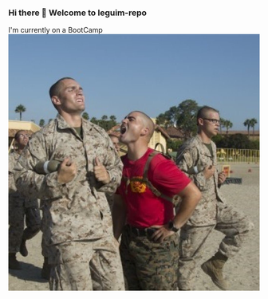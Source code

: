 ### Hi there 👋 Welcome to leguim-repo

I'm currently on a BootCamp
![Hello 👋🏻](https://github.com/leguim-repo/leguim-repo/blob/master/img/bootcamp2.jpg)

<!--
**leguim-repo/leguim-repo** is a ✨ _special_ ✨ repository because its `README.md` (this file) appears on your GitHub profile.

Here are some ideas to get you started:

- 🔭 I’m currently working on ...
- 🌱 I’m currently learning ...
- 👯 I’m looking to collaborate on ...
- 🤔 I’m looking for help with ...
- 💬 Ask me about ...
- 📫 How to reach me: ...
- 😄 Pronouns: ...
- ⚡ Fun fact: ...
-->

